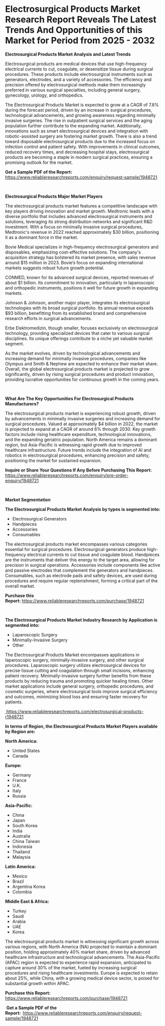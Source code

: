 <p><h1>Electrosurgical Products Market Research Report Reveals The Latest Trends And Opportunities of this Market for Period from 2025 - 2032</h1></p><p><strong>Electrosurgical Products Market Analysis and Latest Trends</strong></p>
<p><p>Electrosurgical products are medical devices that use high-frequency electrical currents to cut, coagulate, or desensitize tissue during surgical procedures. These products include electrosurgical instruments such as generators, electrodes, and a variety of accessories. The efficiency and precision offered by electrosurgical methods make them increasingly preferred in various surgical specialties, including general surgery, gynecology, urology, and orthopedics.</p><p>The Electrosurgical Products Market is expected to grow at a CAGR of 7.8% during the forecast period, driven by an increase in surgical procedures, technological advancements, and growing awareness regarding minimally invasive surgeries. The rise in outpatient surgical services and the aging population further contribute to the expanding market. Additionally, innovations such as smart electrosurgical devices and integration with robotic-assisted surgery are fostering market growth. There is also a trend toward disposable electrosurgical products due to the increased focus on infection control and patient safety. With improvements in clinical outcomes, reduced recovery times, and decreasing hospital stays, electrosurgical products are becoming a staple in modern surgical practices, ensuring a promising outlook for the market.</p></p>
<p><strong>Get a Sample PDF of the Report:&nbsp;</strong> <a href="https://www.reliableresearchreports.com/enquiry/request-sample/1948721?utm_campaign=2840&utm_medium=2&utm_source=Github&utm_content=ia&utm_term=16042025&utm_id=electrosurgical-products">https://www.reliableresearchreports.com/enquiry/request-sample/1948721</a></p>
<p>&nbsp;</p>
<p><strong>Electrosurgical Products Major Market Players</strong></p>
<p><p>The electrosurgical products market features a competitive landscape with key players driving innovation and market growth. Medtronic leads with a diverse portfolio that includes advanced electrosurgical instruments and solutions, leveraging its strong distribution networks and significant R&D investment. With a focus on minimally invasive surgical procedures, Medtronic's revenue in 2022 reached approximately $30 billion, positioning it as a dominant force in the market.</p><p>Bovie Medical specializes in high-frequency electrosurgical generators and disposables, emphasizing cost-effective solutions. The company's acquisition strategy has bolstered its market presence, with sales revenue around $15 million in 2023. Bovie’s focus on expanding international markets suggests robust future growth potential.</p><p>CONMED, known for its advanced surgical devices, reported revenues of about $1 billion. Its commitment to innovation, particularly in laparoscopic and orthopedic instruments, positions it well for future growth in expanding markets. </p><p>Johnson & Johnson, another major player, integrates its electrosurgical technologies with its broad surgical portfolio. Its annual revenue exceeds $93 billion, benefitting from its established brand and comprehensive research efforts in surgical advancements.</p><p>Erbe Elektromedizin, though smaller, focuses exclusively on electrosurgical technology, providing specialized devices that cater to various surgical disciplines. Its unique offerings contribute to a niche yet valuable market segment.</p><p>As the market evolves, driven by technological advancements and increasing demand for minimally invasive procedures, companies like Olympus and Smith & Nephew are expected to enhance their market share. Overall, the global electrosurgical products market is projected to grow significantly, driven by rising surgical procedures and product innovation, providing lucrative opportunities for continuous growth in the coming years.</p></p>
<p>&nbsp;</p>
<p><strong>What Are The Key Opportunities For Electrosurgical Products Manufacturers?</strong></p>
<p><p>The electrosurgical products market is experiencing robust growth, driven by advancements in minimally invasive surgeries and increasing demand for surgical procedures. Valued at approximately $4 billion in 2022, the market is projected to expand at a CAGR of around 6% through 2030. Key growth factors include rising healthcare expenditure, technological innovations, and the expanding geriatric population. North America remains a dominant region, but Asia-Pacific is witnessing rapid growth due to improved healthcare infrastructure. Future trends include the integration of AI and robotics in electrosurgical procedures, enhancing precision and safety, positioning the market for sustained expansion.</p></p>
<p><strong>Inquire or Share Your Questions If Any Before Purchasing This Report:</strong> <a href="https://www.reliableresearchreports.com/enquiry/pre-order-enquiry/1948721?utm_campaign=2840&utm_medium=2&utm_source=Github&utm_content=ia&utm_term=16042025&utm_id=electrosurgical-products">https://www.reliableresearchreports.com/enquiry/pre-order-enquiry/1948721</a></p>
<p>&nbsp;</p>
<p><strong>Market Segmentation</strong></p>
<p><strong>The Electrosurgical Products Market Analysis by types is segmented into:</strong></p>
<p><ul><li>Electrosurgical Generators</li><li>Handpieces</li><li>Accessories</li><li>Consumables</li></ul></p>
<p><p>The electrosurgical products market encompasses various categories essential for surgical procedures. Electrosurgical generators produce high-frequency electrical currents to cut tissue and coagulate blood. Handpieces are the instruments that deliver this energy to the target area, allowing for precision in surgical operations. Accessories include components like active and passive electrodes that complement the generators and handpieces. Consumables, such as electrode pads and safety devices, are used during procedures and require regular replenishment, forming a critical part of the overall market.</p></p>
<p><strong>Purchase this Report:&nbsp;</strong><a href="https://www.reliableresearchreports.com/purchase/1948721?utm_campaign=2840&utm_medium=2&utm_source=Github&utm_content=ia&utm_term=16042025&utm_id=electrosurgical-products">https://www.reliableresearchreports.com/purchase/1948721</a></p>
<p>&nbsp;</p>
<p><strong>The Electrosurgical Products Market Industry Research by Application is segmented into:</strong></p>
<p><ul><li>Laparoscopic Surgery</li><li>Minimally-Invasive Surgery</li><li>Other</li></ul></p>
<p><p>The Electrosurgical Products Market encompasses applications in laparoscopic surgery, minimally-invasive surgery, and other surgical procedures. Laparoscopic surgery utilizes electrosurgical devices for precise tissue cutting and coagulation through small incisions, enhancing patient recovery. Minimally-invasive surgery further benefits from these products by reducing trauma and promoting quicker healing times. Other market applications include general surgery, orthopedic procedures, and cosmetic surgeries, where electrosurgical tools improve surgical efficiency and outcomes, minimizing blood loss and ensuring faster recovery for patients.</p></p>
<p><a href="https://www.reliableresearchreports.com/electrosurgical-products-r1948721?utm_campaign=2840&utm_medium=2&utm_source=Github&utm_content=ia&utm_term=16042025&utm_id=electrosurgical-products">&nbsp;https://www.reliableresearchreports.com/electrosurgical-products-r1948721</a></p>
<p><strong>In terms of Region, the Electrosurgical Products Market Players available by Region are:</strong></p>
<p>
    <p> <strong> North America: </strong>
        <ul>
            <li>United States</li>
            <li>Canada</li>
        </ul>
        </p> 
    <p> <strong> Europe: </strong>
        <ul>
            <li>Germany</li>
            <li>France</li>
            <li>U.K.</li>
            <li>Italy</li>
            <li>Russia</li>
        </ul>
        </p> 
    <p> <strong> Asia-Pacific: </strong>
        <ul>
            <li>China</li>
            <li>Japan</li>
            <li>South Korea</li>
            <li>India</li>
            <li>Australia</li>
            <li>China Taiwan</li>
            <li>Indonesia</li>
            <li>Thailand</li>
            <li>Malaysia</li>
        </ul>
        </p> 
    <p> <strong> Latin America: </strong>
        <ul>
            <li>Mexico</li>
            <li>Brazil</li>
            <li>Argentina Korea</li>
            <li>Colombia</li>
        </ul>
        </p> 
    <p> <strong> Middle East & Africa: </strong>
        <ul>
            <li>Turkey</li>
            <li>Saudi</li>
            <li>Arabia</li>
            <li>UAE</li>
            <li>Korea</li>
        </ul>
    </p>
    </p>
<p><p>The electrosurgical products market is witnessing significant growth across various regions, with North America (NA) projected to maintain a dominant position, holding approximately 40% market share, driven by advanced healthcare infrastructure and technological advancements. The Asia-Pacific (APAC) region is expected to experience rapid expansion, anticipated to capture around 30% of the market, fueled by increasing surgical procedures and rising healthcare investments. Europe is expected to retain about 25%, while China, with a growing medical device sector, is poised for substantial growth within APAC.</p></p>
<p><strong>Purchase this Report: </strong><a href="https://www.reliableresearchreports.com/purchase/1948721?utm_campaign=2840&utm_medium=2&utm_source=Github&utm_content=ia&utm_term=16042025&utm_id=electrosurgical-products">https://www.reliableresearchreports.com/purchase/1948721</a></p>
<p>&nbsp;<strong>Get a Sample PDF of the Report:&nbsp;&nbsp;</strong><a href="https://www.reliableresearchreports.com/enquiry/request-sample/1948721?utm_campaign=2840&utm_medium=2&utm_source=Github&utm_content=ia&utm_term=16042025&utm_id=electrosurgical-products">https://www.reliableresearchreports.com/enquiry/request-sample/1948721</a></p>
<p><strong></strong></p>
<p><p></p><p></p><p></p></p>